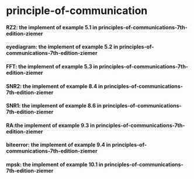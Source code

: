 # principle-of-communication
#### RZ2: the implement of example 5.1 in principles-of-communications-7th-edition-ziemer
#### eyediagram: the implement of example 5.2 in principles-of-communications-7th-edition-ziemer
#### FFT: the implement of example 5.3 in principles-of-communications-7th-edition-ziemer
#### SNR2: the implement of example 8.4 in principles-of-communications-7th-edition-ziemer
#### SNR1: the implement of example 8.6 in principles-of-communications-7th-edition-ziemer
#### RA:the implement of example 9.3 in principles-of-communications-7th-edition-ziemer
#### biteerror: the implement of example 9.4 in principles-of-communications-7th-edition-ziemer
#### mpsk: the implement of example 10.1 in principles-of-communications-7th-edition-ziemer
